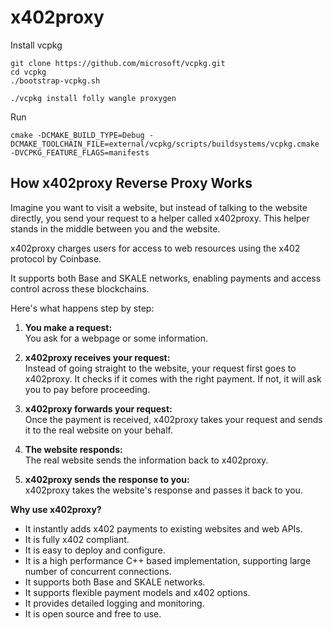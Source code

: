 # x402proxy

Install vcpkg

```
git clone https://github.com/microsoft/vcpkg.git
cd vcpkg
./bootstrap-vcpkg.sh
``` 

```
./vcpkg install folly wangle proxygen
```


Run

```
cmake -DCMAKE_BUILD_TYPE=Debug -DCMAKE_TOOLCHAIN_FILE=external/vcpkg/scripts/buildsystems/vcpkg.cmake -DVCPKG_FEATURE_FLAGS=manifests 
```

## How x402proxy Reverse Proxy Works
Imagine you want to visit a website, but instead of talking to the website directly, you send your request to a helper called x402proxy. 
This helper stands in the middle between you and the website.

x402proxy charges users for access to web resources using the x402 protocol by Coinbase.

It supports both Base and SKALE networks, enabling payments and access control across these blockchains.


Here's what happens step by step:

1. **You make a request:**  
   You ask for a webpage or some information.

2. **x402proxy receives your request:**  
   Instead of going straight to the website, your request first goes to x402proxy. 
   It checks if it comes with the right payment. If not, it will ask you to pay before proceeding.

3. **x402proxy forwards your request:**  
   Once the payment is received, x402proxy takes your request and sends it to the real website on your behalf.

4. **The website responds:**  
   The real website sends the information back to x402proxy.

5. **x402proxy sends the response to you:**  
   x402proxy takes the website's response and passes it back to you.

**Why use x402proxy?**

- It instantly adds x402 payments to existing websites and web APIs.
- It is fully x402 compliant.
- It is easy to deploy and configure.
- It is a high performance C++ based implementation, supporting large number of concurrent connections.
- It supports both Base and SKALE networks.
- It supports flexible payment models and x402 options.
- It provides detailed logging and monitoring.
- It is open source and free to use.



